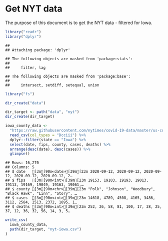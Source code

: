 Get NYT data
================

The purpose of this document is to get the NYT data - filtered for Iowa.

``` r
library("readr")
library("dplyr")
```

    ## 
    ## Attaching package: 'dplyr'

    ## The following objects are masked from 'package:stats':
    ## 
    ##     filter, lag

    ## The following objects are masked from 'package:base':
    ## 
    ##     intersect, setdiff, setequal, union

``` r
library("fs")
```

``` r
dir_create("data")

dir_target <- path("data", "nyt")
dir_create(dir_target)
```

``` r
iowa_county_data <- 
  "https://raw.githubusercontent.com/nytimes/covid-19-data/master/us-counties.csv" %>%
  read_csv(col_types = "Dcciii") %>%
  dplyr::filter(state == "Iowa") %>%
  select(date, fips, county, cases, deaths) %>%
  arrange(desc(date), desc(cases)) %>%
  glimpse()
```

    ## Rows: 16,270
    ## Columns: 5
    ## $ date   [3m[90m<date>[39m[23m 2020-09-12, 2020-09-12, 2020-09-12, 2020-09-12, 2020-09-12, 2…
    ## $ fips   [3m[90m<int>[39m[23m 19153, 19103, 19193, 19013, 19113, 19169, 19049, 19163, 19061,…
    ## $ county [3m[90m<chr>[39m[23m "Polk", "Johnson", "Woodbury", "Black Hawk", "Linn", "Story", …
    ## $ cases  [3m[90m<int>[39m[23m 14618, 4789, 4508, 4165, 3486, 3112, 2584, 2513, 2372, 1895, 1…
    ## $ deaths [3m[90m<int>[39m[23m 252, 26, 58, 81, 100, 17, 38, 25, 37, 12, 36, 32, 56, 14, 3, 5…

``` r
write_csv(
  iowa_county_data,
  path(dir_target, "nyt-iowa.csv")
)
```
